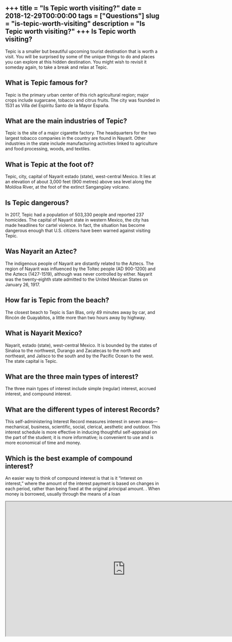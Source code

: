 +++
title = "Is Tepic worth visiting?"
date = 2018-12-29T00:00:00
tags = ["Questions"]
slug = "is-tepic-worth-visiting"
description = "Is Tepic worth visiting?"
+++
Is Tepic worth visiting?
------------------------

Tepic is a smaller but beautiful upcoming tourist destination that is worth a visit. You will be surprised by some of the unique things to do and places you can explore at this hidden destination. You might wish to revisit it someday again, to take a break and relax at Tepic.

What is Tepic famous for?
-------------------------

Tepic is the primary urban center of this rich agricultural region; major crops include sugarcane, tobacco and citrus fruits. The city was founded in 1531 as Villa del Espíritu Santo de la Mayor España.

What are the main industries of Tepic?
--------------------------------------

Tepic is the site of a major cigarette factory. The headquarters for the two largest tobacco companies in the country are found in Nayarit. Other industries in the state include manufacturing activities linked to agriculture and food processing, woods, and textiles.

What is Tepic at the foot of?
-----------------------------

Tepic, city, capital of Nayarit estado (state), west-central Mexico. It lies at an elevation of about 3,000 feet (900 metres) above sea level along the Molóloa River, at the foot of the extinct Sangangüey volcano.

Is Tepic dangerous?
-------------------

In 2017, Tepic had a population of 503,330 people and reported 237 homicides. The capital of Nayarit state in western Mexico, the city has made headlines for cartel violence. In fact, the situation has become dangerous enough that U.S. citizens have been warned against visiting Tepic.

Was Nayarit an Aztec?
---------------------

The indigenous people of Nayarit are distantly related to the Aztecs. The region of Nayarit was influenced by the Toltec people (AD 900-1200) and the Aztecs (1427-1519), although was never controlled by either. Nayarit was the twenty-eighth state admitted to the United Mexican States on January 26, 1917.

How far is Tepic from the beach?
--------------------------------

The closest beach to Tepic is San Blas, only 49 minutes away by car, and Rincón de Guayabitos, a little more than two hours away by highway.

What is Nayarit Mexico?
-----------------------

Nayarit, estado (state), west-central Mexico. It is bounded by the states of Sinaloa to the northwest, Durango and Zacatecas to the north and northeast, and Jalisco to the south and by the Pacific Ocean to the west. The state capital is Tepic.

What are the three main types of interest?
------------------------------------------

The three main types of interest include simple (regular) interest, accrued interest, and compound interest.

What are the different types of interest Records?
-------------------------------------------------

This self-administering Interest Record measures interest in seven areas—mechanical, business, scientific, social, clerical, aesthetic and outdoor. This interest schedule is more effective in inducing thoughtful self-appraisal on the part of the student; it is more informative; is convenient to use and is more economical of time and money.

Which is the best example of compound interest?
-----------------------------------------------

An easier way to think of compound interest is that is it “interest on interest,” where the amount of the interest payment is based on changes in each period, rather than being fixed at the original principal amount. . When money is borrowed, usually through the means of a loan

<iframe allow="accelerometer; autoplay; clipboard-write; encrypted-media; gyroscope; picture-in-picture" allowfullscreen="" class="__youtube_prefs__  epyt-is-override  no-lazyload" data-no-lazy="1" data-origheight="433" data-origwidth="770" data-skipgform_ajax_framebjll="" height="433" id="_ytid_21712" loading="lazy" src="https://www.youtube.com/embed/LkM0Rjvcdhk?enablejsapi=1&autoplay=0&cc_load_policy=0&cc_lang_pref=&iv_load_policy=1&loop=0&modestbranding=0&rel=1&fs=1&playsinline=0&autohide=2&theme=dark&color=red&controls=1&" title="YouTube player" width="770"></iframe>